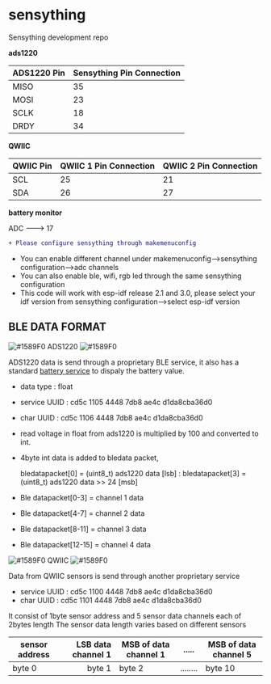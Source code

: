 # sensything 
Sensything development repo

**ads1220**

|ADS1220 Pin |Sensything Pin Connection|
|-----------------|-----------------|
| MISO            |  35              | 
| MOSI            |  23              |
| SCLK            |  18              |
| DRDY            |  34              |


**QWIIC**

|QWIIC Pin |QWIIC 1 Pin Connection|QWIIC 2 Pin Connection|
|-----------------|-----------------|--------------------|
| SCL            |  25              | 21
| SDA            |  26              |27


**battery monitor**

ADC ---> 17   
 
```diff
+ Please configure sensything through makemenuconfig
```
* You can enable different channel under makemenuconfig-->sensything configuration-->adc channels
* You can also enable ble, wifi, rgb led through the same sensything configuration
* This code will work with esp-idf release 2.1 and 3.0, please select your idf version from sensything configuration-->select esp-idf version


## BLE DATA FORMAT


![#1589F0](https://placehold.it/15/1589F0/000000?text=+) ADS1220 ![#1589F0](https://placehold.it/15/1589F0/000000?text=+) 

ADS1220 data is send through a proprietary BLE service, it also has a standard [battery service](https://www.bluetooth.com/specifications/gatt/viewer?attributeXmlFile=org.bluetooth.service.battery_service.xml) to dispaly the battery value.

* data type : float
* service UUID : cd5c 1105 4448 7db8 ae4c d1da8cba36d0
* char UUID :    cd5c 1106 4448 7db8 ae4c d1da8cba36d0
* read voltage in float from ads1220 is multiplied by 100 and converted to int.
* 4byte int data is added to bledata packet, 

  bledatapacket[0] = (uint8_t) ads1220 data  [lsb]
  :
  bledatapacket[3] = (uint8_t) ads1220 data >> 24  [msb]
  
* Ble datapacket[0-3] = channel 1 data
* Ble datapacket[4-7] = channel 2 data
* Ble datapacket[8-11] = channel 3 data
* Ble datapacket[12-15] = channel 4 data



![#1589F0](https://placehold.it/15/1589F0/000000?text=+) QWIIC ![#1589F0](https://placehold.it/15/1589F0/000000?text=+) 

Data from QWIIC sensors is send through another proprietary service

* service UUID : cd5c 1100 4448 7db8 ae4c d1da8cba36d0
* char UUID :    cd5c 1101 4448 7db8 ae4c d1da8cba36d0

It consist of 1byte sensor address and 5 sensor data channels each of 2bytes length
The sensor data length varies based on different sensors

|sensor address |LSB data channel 1| MSB of data channel 1 |   ..... |MSB of data channel 5|
|-----------------|-----------------:|-----------------|------------|--------------------|
|   byte 0   | byte 1    | byte 2          | ........|byte 10 |




